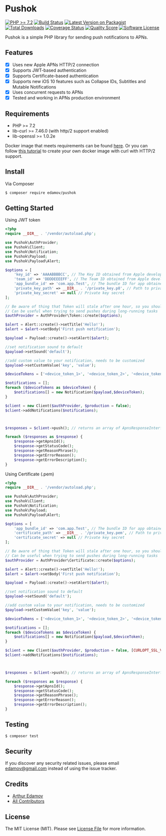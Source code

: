 # Pushok

[![PHP >= 7.2](https://img.shields.io/badge/php-%3E%3D%207.2-8892BF.svg?style=flat-square)](https://php.net/)
[![Build Status][ico-travis]][link-travis]
[![Latest Version on Packagist][ico-version]][link-packagist]
[![Total Downloads][ico-downloads]][link-downloads]
[![Coverage Status](https://coveralls.io/repos/github/edamov/pushok/badge.svg?branch=master)](https://coveralls.io/github/edamov/pushok?branch=master)
[![Quality Score][ico-code-quality]][link-code-quality]
[![Software License][ico-license]](LICENSE.md)

Pushok is a simple PHP library for sending push notifications to APNs. 

## Features

- [X] Uses new Apple APNs HTTP/2 connection
- [X] Supports JWT-based authentication
- [X] Supports Certificate-based authentication
- [X] Supports new iOS 10 features such as Collapse IDs, Subtitles and Mutable Notifications
- [X] Uses concurrent requests to APNs
- [X] Tested and working in APNs production environment

## Requirements

* PHP >= 7.2
* lib-curl >= 7.46.0 (with http/2 support enabled)
* lib-openssl >= 1.0.2e 

Docker image that meets requirements can be found [here](https://hub.docker.com/r/edamov/pushok-docker).
Or you can follow [this tutorial](https://nathanleclaire.com/blog/2016/08/11/curl-with-http2-support---a-minimal-alpine-based-docker-image/) to create your own docker image with curl with HTTP/2 support.

## Install

Via Composer

``` bash
$ composer require edamov/pushok
```

## Getting Started

Using JWT token
``` php
<?php
require __DIR__ . '/vendor/autoload.php';

use Pushok\AuthProvider;
use Pushok\Client;
use Pushok\Notification;
use Pushok\Payload;
use Pushok\Payload\Alert;

$options = [
    'key_id' => 'AAAABBBBCC', // The Key ID obtained from Apple developer account
    'team_id' => 'DDDDEEEEFF', // The Team ID obtained from Apple developer account
    'app_bundle_id' => 'com.app.Test', // The bundle ID for app obtained from Apple developer account
    'private_key_path' => __DIR__ . '/private_key.p8', // Path to private key
    'private_key_secret' => null // Private key secret
];

// Be aware of thing that Token will stale after one hour, so you should generate it again.
// Can be useful when trying to send pushes during long-running tasks
$authProvider = AuthProvider\Token::create($options);

$alert = Alert::create()->setTitle('Hello!');
$alert = $alert->setBody('First push notification');

$payload = Payload::create()->setAlert($alert);

//set notification sound to default
$payload->setSound('default');

//add custom value to your notification, needs to be customized
$payload->setCustomValue('key', 'value');

$deviceTokens = ['<device_token_1>', '<device_token_2>', '<device_token_3>'];

$notifications = [];
foreach ($deviceTokens as $deviceToken) {
    $notifications[] = new Notification($payload,$deviceToken);
}

$client = new Client($authProvider, $production = false);
$client->addNotifications($notifications);



$responses = $client->push(); // returns an array of ApnsResponseInterface (one Response per Notification)

foreach ($responses as $response) {
    $response->getApnsId();
    $response->getStatusCode();
    $response->getReasonPhrase();
    $response->getErrorReason();
    $response->getErrorDescription();
}
```

Using Certificate (.pem)
``` php
<?php
require __DIR__ . '/vendor/autoload.php';

use Pushok\AuthProvider;
use Pushok\Client;
use Pushok\Notification;
use Pushok\Payload;
use Pushok\Payload\Alert;

$options = [
    'app_bundle_id' => 'com.app.Test', // The bundle ID for app obtained from Apple developer account
    'certificate_path' => __DIR__ . '/private_key.pem', // Path to private key
    'certificate_secret' => null // Private key secret
];

// Be aware of thing that Token will stale after one hour, so you should generate it again.
// Can be useful when trying to send pushes during long-running tasks
$authProvider = AuthProvider\Certificate::create($options);

$alert = Alert::create()->setTitle('Hello!');
$alert = $alert->setBody('First push notification');

$payload = Payload::create()->setAlert($alert);

//set notification sound to default
$payload->setSound('default');

//add custom value to your notification, needs to be customized
$payload->setCustomValue('key', 'value');

$deviceTokens = ['<device_token_1>', '<device_token_2>', '<device_token_3>'];

$notifications = [];
foreach ($deviceTokens as $deviceToken) {
    $notifications[] = new Notification($payload,$deviceToken);
}

$client = new Client($authProvider, $production = false, [CURLOPT_SSL_VERIFYPEER=>false] );
$client->addNotifications($notifications);



$responses = $client->push(); // returns an array of ApnsResponseInterface (one Response per Notification)

foreach ($responses as $response) {
    $response->getApnsId();
    $response->getStatusCode();
    $response->getReasonPhrase();
    $response->getErrorReason();
    $response->getErrorDescription();
}
```


## Testing

``` bash
$ composer test
```

## Security

If you discover any security related issues, please email edamov@gmail.com instead of using the issue tracker.

## Credits

- [Arthur Edamov][link-author]
- [All Contributors][link-contributors]

## License

The MIT License (MIT). Please see [License File](LICENSE.md) for more information.

[ico-version]: https://img.shields.io/packagist/v/edamov/pushok.svg?style=flat-square
[ico-license]: https://img.shields.io/badge/license-MIT-brightgreen.svg?style=flat-square
[ico-travis]: https://img.shields.io/travis/edamov/pushok/master.svg?style=flat-square
[ico-scrutinizer]: https://img.shields.io/scrutinizer/coverage/g/edamov/pushok.svg?style=flat-square
[ico-code-quality]: https://img.shields.io/scrutinizer/g/edamov/pushok.svg?style=flat-square
[ico-downloads]: https://img.shields.io/packagist/dt/edamov/pushok.svg?style=flat-square

[link-packagist]: https://packagist.org/packages/edamov/pushok
[link-travis]: https://travis-ci.org/edamov/pushok
[link-scrutinizer]: https://scrutinizer-ci.com/g/edamov/pushok/code-structure
[link-code-quality]: https://scrutinizer-ci.com/g/edamov/pushok
[link-downloads]: https://packagist.org/packages/edamov/pushok
[link-author]: https://github.com/pushok
[link-contributors]: ../../contributors
